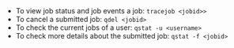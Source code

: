 ## 
* To view job status and job events a job: ```tracejob <jobid>>```
* To cancel a submitted job: ```qdel <jobid>```
* To check the current jobs of a user: ```qstat -u <username>```
* To check more details about the submitted job: ```qstat -f <jobid>```
